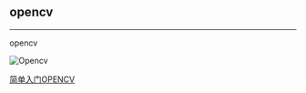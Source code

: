 ## opencv
---
opencv

![Opencv](https://pic4.zhimg.com/v2-aebf20c53413473873c2717bd1bece1b_1200x500.jpg "opencv")

[简单入门OPENCV](https://github.com/Sherlockouo/opencv/tree/master/opencv_demo)
